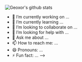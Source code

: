 ![Geoxor's github stats](https://github-readme-stats.vercel.app/api?username=Geoxor&count_private=true&show_icons=true&include_all_commits=true&theme=radical&bg_color=0d1117)

- 🔭 I’m currently working on ...
- 🌱 I’m currently learning ...
- 👯 I’m looking to collaborate on ...
- 🤔 I’m looking for help with ...
- 💬 Ask me about ...
- 📫 How to reach me: ...
- 😄 Pronouns: ...
- ⚡ Fun fact: ...
-->
